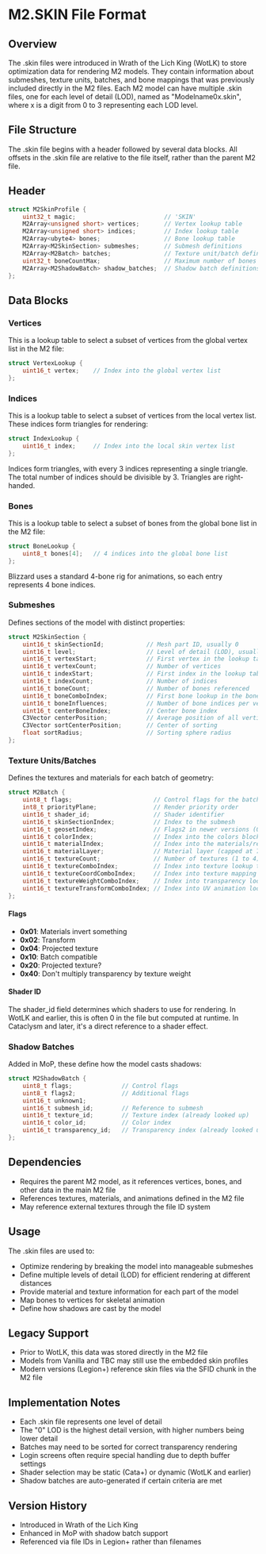 # M2.SKIN File Format

## Overview
The .skin files were introduced in Wrath of the Lich King (WotLK) to store optimization data for rendering M2 models. They contain information about submeshes, texture units, batches, and bone mappings that was previously included directly in the M2 files. Each M2 model can have multiple .skin files, one for each level of detail (LOD), named as "Modelname0x.skin", where x is a digit from 0 to 3 representing each LOD level.

## File Structure
The .skin file begins with a header followed by several data blocks. All offsets in the .skin file are relative to the file itself, rather than the parent M2 file.

## Header
```cpp
struct M2SkinProfile {
    uint32_t magic;                         // 'SKIN'
    M2Array<unsigned short> vertices;       // Vertex lookup table
    M2Array<unsigned short> indices;        // Index lookup table
    M2Array<ubyte4> bones;                  // Bone lookup table
    M2Array<M2SkinSection> submeshes;       // Submesh definitions
    M2Array<M2Batch> batches;               // Texture unit/batch definitions
    uint32_t boneCountMax;                  // Maximum number of bones per draw call
    M2Array<M2ShadowBatch> shadow_batches;  // Shadow batch definitions (MoP+)
};
```

## Data Blocks

### Vertices
This is a lookup table to select a subset of vertices from the global vertex list in the M2 file:
```cpp
struct VertexLookup {
    uint16_t vertex;    // Index into the global vertex list
};
```

### Indices
This is a lookup table to select a subset of vertices from the local vertex list. These indices form triangles for rendering:
```cpp
struct IndexLookup {
    uint16_t index;     // Index into the local skin vertex list
};
```
Indices form triangles, with every 3 indices representing a single triangle. The total number of indices should be divisible by 3. Triangles are right-handed.

### Bones
This is a lookup table to select a subset of bones from the global bone list in the M2 file:
```cpp
struct BoneLookup {
    uint8_t bones[4];   // 4 indices into the global bone list
};
```
Blizzard uses a standard 4-bone rig for animations, so each entry represents 4 bone indices.

### Submeshes
Defines sections of the model with distinct properties:
```cpp
struct M2SkinSection {
    uint16_t skinSectionId;            // Mesh part ID, usually 0
    uint16_t level;                    // Level of detail (LOD), usually 0
    uint16_t vertexStart;              // First vertex in the lookup table
    uint16_t vertexCount;              // Number of vertices
    uint16_t indexStart;               // First index in the lookup table
    uint16_t indexCount;               // Number of indices
    uint16_t boneCount;                // Number of bones referenced
    uint16_t boneComboIndex;           // First bone lookup in the bone combo table
    uint16_t boneInfluences;           // Number of bone indices per vertex (max 4)
    uint16_t centerBoneIndex;          // Center bone index
    C3Vector centerPosition;           // Average position of all vertices
    C3Vector sortCenterPosition;       // Center of sorting
    float sortRadius;                  // Sorting sphere radius
};
```

### Texture Units/Batches
Defines the textures and materials for each batch of geometry:
```cpp
struct M2Batch {
    uint8_t flags;                       // Control flags for the batch
    int8_t priorityPlane;                // Render priority order
    uint16_t shader_id;                  // Shader identifier
    uint16_t skinSectionIndex;           // Index to the submesh
    uint16_t geosetIndex;                // Flags2 in newer versions (0x2 - projected, 0x8 - requires EDGF)
    uint16_t colorIndex;                 // Index into the colors block, or -1
    uint16_t materialIndex;              // Index into the materials/render flags block
    uint16_t materialLayer;              // Material layer (capped at 7)
    uint16_t textureCount;               // Number of textures (1 to 4)
    uint16_t textureComboIndex;          // Index into texture lookup table
    uint16_t textureCoordComboIndex;     // Index into texture mapping lookup table
    uint16_t textureWeightComboIndex;    // Index into transparency lookup table
    uint16_t textureTransformComboIndex; // Index into UV animation lookup table
};
```

#### Flags
- **0x01**: Materials invert something
- **0x02**: Transform
- **0x04**: Projected texture
- **0x10**: Batch compatible
- **0x20**: Projected texture?
- **0x40**: Don't multiply transparency by texture weight

#### Shader ID
The shader_id field determines which shaders to use for rendering. In WotLK and earlier, this is often 0 in the file but computed at runtime. In Cataclysm and later, it's a direct reference to a shader effect.

### Shadow Batches
Added in MoP, these define how the model casts shadows:
```cpp
struct M2ShadowBatch {
    uint8_t flags;              // Control flags
    uint8_t flags2;             // Additional flags
    uint16_t unknown1;
    uint16_t submesh_id;        // Reference to submesh
    uint16_t texture_id;        // Texture index (already looked up)
    uint16_t color_id;          // Color index
    uint16_t transparency_id;   // Transparency index (already looked up)
};
```

## Dependencies
- Requires the parent M2 model, as it references vertices, bones, and other data in the main M2 file
- References textures, materials, and animations defined in the M2 file
- May reference external textures through the file ID system

## Usage
The .skin files are used to:
- Optimize rendering by breaking the model into manageable submeshes
- Define multiple levels of detail (LOD) for efficient rendering at different distances
- Provide material and texture information for each part of the model
- Map bones to vertices for skeletal animation
- Define how shadows are cast by the model

## Legacy Support
- Prior to WotLK, this data was stored directly in the M2 file
- Models from Vanilla and TBC may still use the embedded skin profiles
- Modern versions (Legion+) reference skin files via the SFID chunk in the M2 file

## Implementation Notes
- Each .skin file represents one level of detail
- The "0" LOD is the highest detail version, with higher numbers being lower detail
- Batches may need to be sorted for correct transparency rendering
- Login screens often require special handling due to depth buffer settings
- Shader selection may be static (Cata+) or dynamic (WotLK and earlier)
- Shadow batches are auto-generated if certain criteria are met

## Version History
- Introduced in Wrath of the Lich King
- Enhanced in MoP with shadow batch support
- Referenced via file IDs in Legion+ rather than filenames 